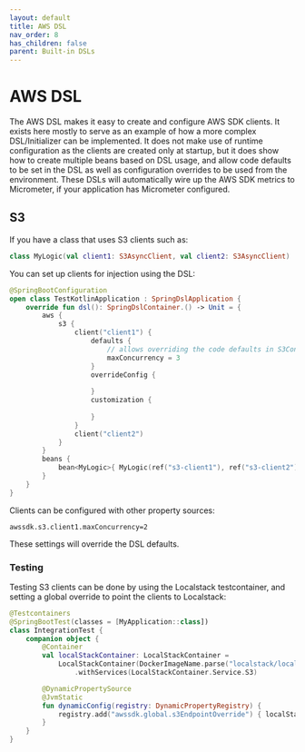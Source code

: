 ```yaml
---
layout: default
title: AWS DSL
nav_order: 8
has_children: false
parent: Built-in DSLs
---
```


# AWS DSL
The AWS DSL makes it easy to create and configure AWS SDK clients. It exists here mostly to serve as an example of how a more complex DSL/Initializer can be implemented. It does not make use of runtime configuration as the clients are created only at startup, but it does show how to create multiple beans based on DSL usage, and allow code defaults to be set in the DSL as well as configuration overrides to be used from the environment.
These DSLs will automatically wire up the AWS SDK metrics to Micrometer, if your application has Micrometer configured.

## S3

If you have a class that uses S3 clients such as:
```kotlin
class MyLogic(val client1: S3AsyncClient, val client2: S3AsyncClient)
```

You can set up clients for injection using the DSL:
```kotlin
@SpringBootConfiguration
open class TestKotlinApplication : SpringDslApplication {
    override fun dsl(): SpringDslContainer.() -> Unit = {
        aws {
            s3 {
                client("client1") {
                    defaults {
                        // allows overriding the code defaults in S3ConfigurationProperties
                        maxConcurrency = 3
                    }
                    overrideConfig {
                        
                    }
                    customization {
                        
                    }
                }
                client("client2")
            }
        }
        beans {
            bean<MyLogic>{ MyLogic(ref("s3-client1"), ref("s3-client2")) }
        }
    }
}
```

Clients can be configured with other property sources:
```properties
awssdk.s3.client1.maxConcurrency=2
```
These settings will override the DSL defaults.

### Testing
Testing S3 clients can be done by using the Localstack testcontainer, and setting a global override to point the clients to Localstack:
```kotlin
@Testcontainers
@SpringBootTest(classes = [MyApplication::class])
class IntegrationTest {
    companion object {
        @Container
        val localStackContainer: LocalStackContainer =
            LocalStackContainer(DockerImageName.parse("localstack/localstack:latest"))
                .withServices(LocalStackContainer.Service.S3)

        @DynamicPropertySource
        @JvmStatic
        fun dynamicConfig(registry: DynamicPropertyRegistry) {
            registry.add("awssdk.global.s3EndpointOverride") { localStackContainer.getEndpointOverride(LocalStackContainer.Service.S3).toString() }
        }
    }
}
```